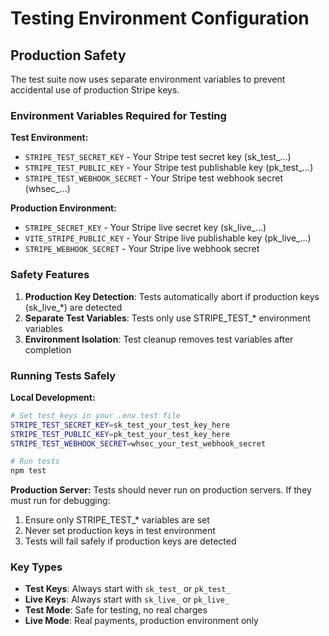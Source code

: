 # Testing Environment Configuration

## Production Safety

The test suite now uses separate environment variables to prevent accidental use of production Stripe keys.

### Environment Variables Required for Testing

**Test Environment:**
- `STRIPE_TEST_SECRET_KEY` - Your Stripe test secret key (sk_test_...)
- `STRIPE_TEST_PUBLIC_KEY` - Your Stripe test publishable key (pk_test_...)
- `STRIPE_TEST_WEBHOOK_SECRET` - Your Stripe test webhook secret (whsec_...)

**Production Environment:**
- `STRIPE_SECRET_KEY` - Your Stripe live secret key (sk_live_...)
- `VITE_STRIPE_PUBLIC_KEY` - Your Stripe live publishable key (pk_live_...)
- `STRIPE_WEBHOOK_SECRET` - Your Stripe live webhook secret

### Safety Features

1. **Production Key Detection**: Tests automatically abort if production keys (sk_live_*) are detected
2. **Separate Test Variables**: Tests only use STRIPE_TEST_* environment variables
3. **Environment Isolation**: Test cleanup removes test variables after completion

### Running Tests Safely

**Local Development:**
```bash
# Set test keys in your .env.test file
STRIPE_TEST_SECRET_KEY=sk_test_your_test_key_here
STRIPE_TEST_PUBLIC_KEY=pk_test_your_test_key_here
STRIPE_TEST_WEBHOOK_SECRET=whsec_your_test_webhook_secret

# Run tests
npm test
```

**Production Server:**
Tests should never run on production servers. If they must run for debugging:
1. Ensure only STRIPE_TEST_* variables are set
2. Never set production keys in test environment
3. Tests will fail safely if production keys are detected

### Key Types

- **Test Keys**: Always start with `sk_test_` or `pk_test_`
- **Live Keys**: Always start with `sk_live_` or `pk_live_`
- **Test Mode**: Safe for testing, no real charges
- **Live Mode**: Real payments, production environment only